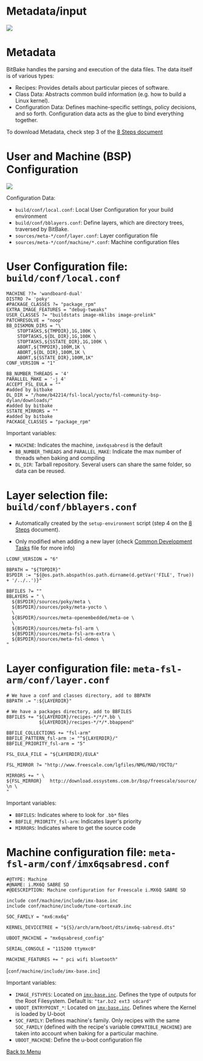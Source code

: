 # Metadata/input

![](http://www.yoctoproject.org/docs/current/yocto-project-qs/figures/yocto-environment.png)

# Metadata

BitBake handles the parsing and execution of the data files. The data itself is of various types:

* Recipes: Provides details about particular pieces of software.
* Class Data: Abstracts common build information (e.g. how to build a Linux kernel).
* Configuration Data: Defines machine-specific settings, policy decisions, and so forth. Configuration data acts as the glue to bind everything together.

To download Metadata, check step 3 of the [8 Steps document](./Nsteps.html)


# User and Machine (BSP) Configuration

![](https://www.yoctoproject.org/docs/current/yocto-project-qs/figures/yocto-environment.png)

Configuration Data:

* `build/conf/local.conf`: Local User Configuration for your build environment
* `build/conf/bblayers.conf`: Define layers, which are directory trees, traversed by BitBake.
* `sources/meta-*/conf/layer.conf`: Layer configuration file
* `sources/meta-*/conf/machine/*.conf`: Machine configuration files


# User Configuration file: `build/conf/local.conf`

~~~~{.python}
MACHINE ??= 'wandboard-dual'
DISTRO ?= 'poky'
#PACKAGE_CLASSES ?= "package_rpm"
EXTRA_IMAGE_FEATURES = "debug-tweaks"
USER_CLASSES ?= "buildstats image-mklibs image-prelink"
PATCHRESOLVE = "noop"
BB_DISKMON_DIRS = "\
    STOPTASKS,${TMPDIR},1G,100K \
    STOPTASKS,${DL_DIR},1G,100K \
    STOPTASKS,${SSTATE_DIR},1G,100K \
    ABORT,${TMPDIR},100M,1K \
    ABORT,${DL_DIR},100M,1K \
    ABORT,${SSTATE_DIR},100M,1K" 
CONF_VERSION = "1"

BB_NUMBER_THREADS = '4'
PARALLEL_MAKE = '-j 4'
ACCEPT_FSL_EULA = ""
#added by bitbake
DL_DIR = "/home/b42214/fsl-local/yocto/fsl-community-bsp-dylan/downloads/"
#added by bitbake
SSTATE_MIRRORS = ""
#added by bitbake
PACKAGE_CLASSES = "package_rpm"
~~~~

Important variables:

* `MACHINE`: Indicates the machine, `imx6qsabresd` is the default
* `BB_NUMBER_THREADS` and `PARALLEL_MAKE`: Indicate the max number of threads when baking and compiling
* `DL_DIR`: Tarball repository. Several users can share the same folder, so data can be reused.

# Layer selection file: `build/conf/bblayers.conf`

* Automatically created by the `setup-environment` script (step 4 on the [8 Steps](./Nsteps.html) document).

* Only modified when adding a new layer (check [Common Development Tasks](./development.html) file for more info)

~~~~{.python}
LCONF_VERSION = "6"

BBPATH = "${TOPDIR}"
BSPDIR := "${@os.path.abspath(os.path.dirname(d.getVar('FILE', True)) + '/../..')}"

BBFILES ?= ""
BBLAYERS = " \
  ${BSPDIR}/sources/poky/meta \
  ${BSPDIR}/sources/poky/meta-yocto \
  \
  ${BSPDIR}/sources/meta-openembedded/meta-oe \
  \
  ${BSPDIR}/sources/meta-fsl-arm \
  ${BSPDIR}/sources/meta-fsl-arm-extra \
  ${BSPDIR}/sources/meta-fsl-demos \
"
~~~~

# Layer configuration file: `meta-fsl-arm/conf/layer.conf`

~~~~{.python}
# We have a conf and classes directory, add to BBPATH
BBPATH .= ":${LAYERDIR}"

# We have a packages directory, add to BBFILES
BBFILES += "${LAYERDIR}/recipes-*/*/*.bb \
            ${LAYERDIR}/recipes-*/*/*.bbappend"

BBFILE_COLLECTIONS += "fsl-arm"
BBFILE_PATTERN_fsl-arm := "^${LAYERDIR}/"
BBFILE_PRIORITY_fsl-arm = "5"

FSL_EULA_FILE = "${LAYERDIR}/EULA"

FSL_MIRROR ?= "http://www.freescale.com/lgfiles/NMG/MAD/YOCTO/"

MIRRORS += " \
${FSL_MIRROR}	http://download.ossystems.com.br/bsp/freescale/source/ \n \
"
~~~~

Important variables:

* `BBFILES`: Indicates where to look for `.bb*` files
* `BBFILE_PRIORITY_fsl-arm`: Indicates layer's priority
* `MIRRORS`: Indicates where to get the source code


# Machine configuration file: `meta-fsl-arm/conf/imx6qsabresd.conf`

~~~~{.python}
#@TYPE: Machine
#@NAME: i.MX6Q SABRE SD
#@DESCRIPTION: Machine configuration for Freescale i.MX6Q SABRE SD

include conf/machine/include/imx-base.inc
include conf/machine/include/tune-cortexa9.inc

SOC_FAMILY = "mx6:mx6q"

KERNEL_DEVICETREE = "${S}/arch/arm/boot/dts/imx6q-sabresd.dts"

UBOOT_MACHINE = "mx6qsabresd_config"

SERIAL_CONSOLE = "115200 ttymxc0"

MACHINE_FEATURES += " pci wifi bluetooth"
~~~~

[`conf/machine/include/imx-base.inc`]


Important variables:

* `IMAGE_FSTYPES`: Located on [`imx-base.inc`]((http://git.yoctoproject.org/cgit/cgit.cgi/meta-fsl-arm/tree/conf/machine/include/imx-base.inc)). Defines the type of outputs for the Root Filesystem. Default is: `"tar.bz2 ext3 sdcard"`
* `UBOOT_ENTRYPOINT_*`: Located on [`imx-base.inc`]((http://git.yoctoproject.org/cgit/cgit.cgi/meta-fsl-arm/tree/conf/machine/include/imx-base.inc)). Defines where the Kernel is loaded by U-boot
* `SOC_FAMILY`: Defines machine's family. Only recipes with the same `SOC_FAMILY` (defined with the
recipe's variable `COMPATIBLE_MACHINE`) are taken into account when baking for a particular machine.
* `UBOOT_MACHINE`: Define the u-boot configuration file

[Back to Menu](./menu.html#(2))
